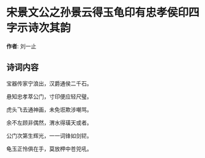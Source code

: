 # 宋景文公之孙景云得玉龟印有忠孝侯印四字示诗次其韵

**作者**: 刘一止

## 诗词内容

宝器传家宁浪出，汉爵通侯二千石。

悬知忠孝萃公门，寸印便应轻尺璧。

虎头飞去通神画，未免诳欺涉嘲骂。

余不左顾非偶然，渭水得璜天或者。

公门次第生辉光，一一词锋如剑铓。

龟玉正怜俱在手，莫放柙中苍兕吼。

